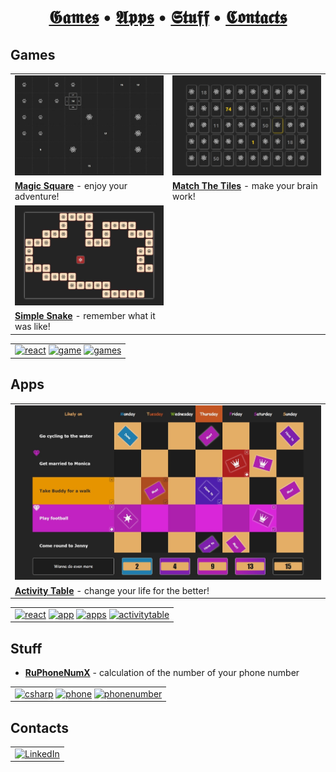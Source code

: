 <h1 align="center">
    <a id="1"></a><a href="#1">𝕲𝖆𝖒𝖊𝖘</a> &bull; <a href="#2">𝕬𝖕𝖕𝖘</a> &bull; <a href="#3">𝕾𝖙𝖚𝖋𝖋</a> &bull; <a href="#4">𝕮𝖔𝖓𝖙𝖆𝖈𝖙𝖘</a>
</h1>

## Games

<table>
    <tr>
        <td><a href="https://papaproger.github.io/magicsquare/"><img src="magicsquare.jpg" alt="Magic Square" title="Play it now!" /></a></td>
        <td><a href="https://papaproger.github.io/matchthetiles/"><img src="matchthetiles.jpg" alt="Match The Tiles" title="Play it now!" /></a></td>
    </tr>
    <tr>
        <td width="50%"><a href="https://github.com/papaproger/magicsquare"><b>Magic Square</b></a> - enjoy your adventure!</td>
        <td width="50%"><a href="https://github.com/papaproger/matchthetiles"><b>Match The Tiles</b></a> - make your brain work!</td>
    </tr>
    <tr>
        <td><a href="https://papaproger.github.io/simplesnake/"><img src="simplesnake.jpg" alt="Simple Snake" title="Play it now!" /></a></td>
        <td></td>
    </tr>
    <tr>
        <td width="50%"><a href="https://github.com/papaproger/simplesnake"><b>Simple Snake</b></a> - remember what it was like!</td>
        <td width="50%"></td>
    </tr>
</table>

<table>
    <tr>
        <td>
            <a id="2"></a>
            <a href="https://github.com/topics/react"><img src="https://img.shields.io/badge/react-%230056D2.svg?style=for-the-badge" alt="react" title="Go to react topic" /></a>
            <a href="https://github.com/topics/game"><img src="https://img.shields.io/badge/game-%230056D2.svg?style=for-the-badge" alt="game" title="Go to game topic" /></a>
            <a href="https://github.com/topics/games"><img src="https://img.shields.io/badge/games-%230056D2.svg?style=for-the-badge" alt="games" title="Go to games topic" /></a>
        </td>
    </tr>
</table>

## Apps

<table>
    <tr>
        <td><a href="https://papaproger.github.io/activitytable/"><img src="activitytable.jpg" alt="Activity Table" title="Have a go!" /></a></td>
    </tr>
    <tr>
        <td><a href="https://github.com/papaproger/activitytable"><b>Activity Table</b></a> - change your life for the better!</td>
    </tr>
</table>

<table>
    <tr>
        <td>
            <a id="3"></a>
            <a href="https://github.com/topics/react"><img src="https://img.shields.io/badge/react-%230056D2.svg?style=for-the-badge" alt="react" title="Go to react topic" /></a>
            <a href="https://github.com/topics/app"><img src="https://img.shields.io/badge/app-%230056D2.svg?style=for-the-badge" alt="app" title="Go to app topic" /></a>
            <a href="https://github.com/topics/apps"><img src="https://img.shields.io/badge/apps-%230056D2.svg?style=for-the-badge" alt="apps" title="Go to apps topic" /></a>
            <a href="https://github.com/topics/activitytable"><img src="https://img.shields.io/badge/activitytable-%230056D2.svg?style=for-the-badge" alt="activitytable" title="Go to activitytable topic" /></a>
        </td>
    </tr>
</table>

## Stuff

* **[RuPhoneNumX](https://github.com/papaproger/RuPhoneNumX)** - calculation of the number of your phone number

<table>
    <tr>
        <td>
            <a id="4"></a>
            <a href="https://github.com/topics/csharp"><img src="https://img.shields.io/badge/csharp-%230056D2.svg?style=for-the-badge" alt="csharp" title="Go to csharp topic" /></a>
            <a href="https://github.com/topics/phone"><img src="https://img.shields.io/badge/phone-%230056D2.svg?style=for-the-badge" alt="phone" title="Go to phone topic" /></a>
            <a href="https://github.com/topics/phonenumber"><img src="https://img.shields.io/badge/phonenumber-%230056D2.svg?style=for-the-badge" alt="phonenumber" title="Go to phonenumber topic" /></a>
        </td>
    </tr>
</table>

## Contacts

<table>
    <tr>
        <td>
            <a href="https://www.linkedin.com/in/papaproger/"><img src="https://img.shields.io/badge/linkedin-%230077B5.svg?style=for-the-badge&logo=linkedin&logoColor=white" alt="LinkedIn" title="Gonna make contact with a great boy" /></a>
        </td>
    </tr>
</table>